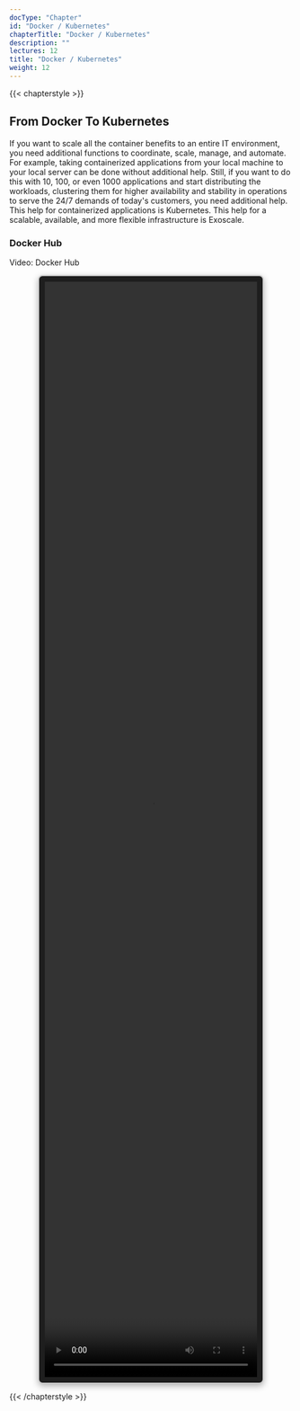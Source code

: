 ```yaml
---
docType: "Chapter"
id: "Docker / Kubernetes"
chapterTitle: "Docker / Kubernetes"
description: ""
lectures: 12
title: "Docker / Kubernetes"
weight: 12
---
```



{{< chapterstyle >}}

<h2 class="chapter-sub-heading">From Docker To Kubernetes</h2>

If you want to scale all the container benefits to an entire IT environment, you need additional functions to coordinate, scale, manage, and automate. For example, taking containerized applications from your local machine to your local server can be done without additional help. Still, if you want to do this with 10, 100, or even 1000 applications and start distributing the workloads, clustering them for higher availability and stability in operations to serve the 24/7 demands of today's customers, you need additional help. This help for containerized applications is Kubernetes. This help for a scalable, available, and more flexible infrastructure is Exoscale.

<h3 class="chapter-sub-heading">Docker Hub</h3>
<p>Video: Docker Hub </p>
<div style="border: 2px solid #ccc; border-radius: 8px; padding: 10px; background-color: #1e1e1e; box-shadow: 0 4px 12px rgba(0,0,0,0.3); margin-top: 1em; margin-bottom: 1em; width: 75%; height:50%; display: block; margin: auto;">
    <video width="100%" height="100%" autoplay controls>
        <source src="https://sos-de-fra-1.exo.io/exoscale-academy/videos/sks_starter_vid9.mp4?1752343147000" type="video/mp4">
        Your browser does not support the video tag.
    </video>
</div>

{{< /chapterstyle >}}